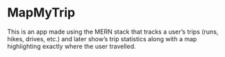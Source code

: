 # MapMyTrip
This is an app made using the MERN stack that tracks a user’s trips (runs, hikes, drives, etc.) and later show’s trip statistics along with a map highlighting exactly where the user travelled. 
